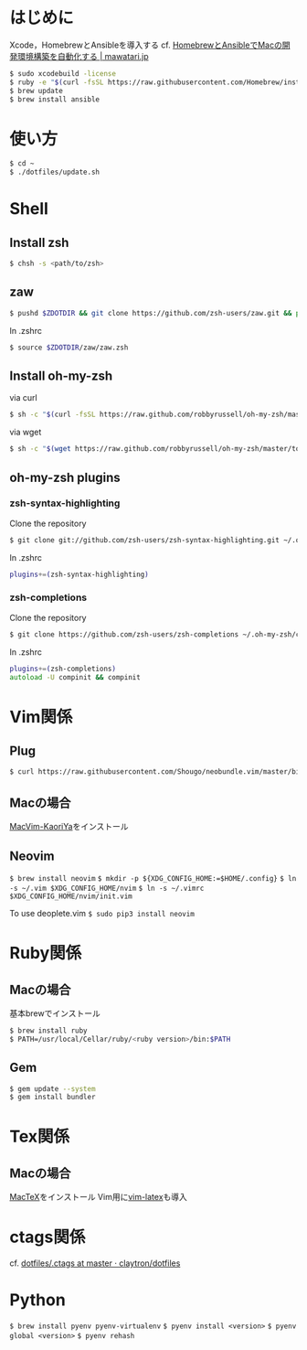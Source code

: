 # はじめに

Xcode，HomebrewとAnsibleを導入する
cf. [HomebrewとAnsibleでMacの開発環境構築を自動化する | mawatari.jp](http://mawatari.jp/archives/mac-provisioning-by-homebrew-and-ansible)

```sh
$ sudo xcodebuild -license
$ ruby -e "$(curl -fsSL https://raw.githubusercontent.com/Homebrew/install/master/install)"
$ brew update
$ brew install ansible
```

# 使い方

```sh
$ cd ~
$ ./dotfiles/update.sh
```

# Shell

## Install zsh

```sh
$ chsh -s <path/to/zsh>
```

## zaw

```sh
$ pushd $ZDOTDIR && git clone https://github.com/zsh-users/zaw.git && popd
```

In .zshrc

```sh
$ source $ZDOTDIR/zaw/zaw.zsh
```

## Install oh-my-zsh

via curl

```sh
$ sh -c "$(curl -fsSL https://raw.github.com/robbyrussell/oh-my-zsh/master/tools/install.sh)"
```

via wget

```sh
$ sh -c "$(wget https://raw.github.com/robbyrussell/oh-my-zsh/master/tools/install.sh -O -)"
```

## oh-my-zsh plugins

### zsh-syntax-highlighting

Clone the repository

```sh
$ git clone git://github.com/zsh-users/zsh-syntax-highlighting.git ~/.oh-my-zsh/custom/plugins/zsh-syntax-highlighting
```

In .zshrc

```zsh
plugins+=(zsh-syntax-highlighting)
```

### zsh-completions

Clone the repository

```sh
$ git clone https://github.com/zsh-users/zsh-completions ~/.oh-my-zsh/custom/plugins/zsh-completions
```

In .zshrc

```zsh
plugins+=(zsh-completions)
autoload -U compinit && compinit
```

# Vim関係

## Plug

```sh
$ curl https://raw.githubusercontent.com/Shougo/neobundle.vim/master/bin/install.sh | sh
```

## Macの場合

[MacVim-KaoriYa](https://github.com/splhack/macvim-kaoriya)をインストール

## Neovim

`$ brew install neovim`
`$ mkdir -p ${XDG_CONFIG_HOME:=$HOME/.config}`
`$ ln -s ~/.vim $XDG_CONFIG_HOME/nvim`
`$ ln -s ~/.vimrc $XDG_CONFIG_HOME/nvim/init.vim`

To use deoplete.vim
`$ sudo pip3 install neovim`

# Ruby関係

## Macの場合

基本brewでインストール

```sh
$ brew install ruby
$ PATH=/usr/local/Cellar/ruby/<ruby version>/bin:$PATH
```

## Gem

```sh
$ gem update --system
$ gem install bundler
```

# Tex関係

## Macの場合

[MacTeX](https://www.tug.org/mactex/)をインストール
Vim用に[vim-latex](https://github.com/vim-latex/vim-latex)も導入

# ctags関係

cf. [dotfiles/.ctags at master · claytron/dotfiles](https://github.com/claytron/dotfiles/blob/master/.ctags)

# Python

`$ brew install pyenv pyenv-virtualenv`
`$ pyenv install <version>`
`$ pyenv global <version>`
`$ pyenv rehash`
